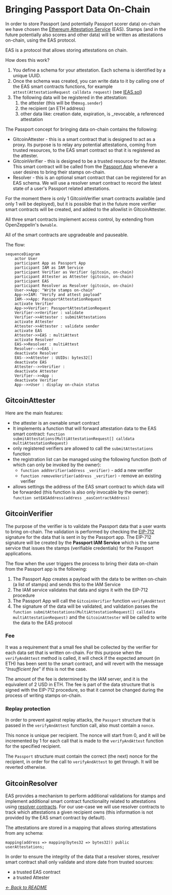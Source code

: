# Bringing Passport Data On-Chain

In order to store Passport (and potentially Passport scorer data) on-chain we
have chosen the [Ethereum Attestation Service](https://attest.sh/) (EAS). Stamps
(and in the future potentially also scores and other data) will be written as
attestations on-chain, using the EAS protocol.

EAS is a protocol that allows storing attestations on chain.

How does this work?

1. You define a schema for your attestation. Each schema is identified by a
   unique UUID.
2. Once the schema was created, you can write data to it by calling one of the
   EAS smart contracts functions, for example
   `attest(AttestationRequest calldata request)`
   (see [IEAS.sol](https://github.com/ethereum-attestation-service/eas-contracts/blob/master/contracts/IEAS.sol#L148-L169))
3. The following data will be registered in the attestation:
   1. the attester (this will be the`msg.sender`)
   2. the recipient (an ETH address)
   3. other data like: creation date, expiration, is \_revocable, a referenced attestation

The Passport concept for bringing data on-chain contains the following:

- GitcoinAttester - this is a smart contract that is designed to act as a proxy.
  Its purpose is to relay any potential attestations, coming from trusted resources,
  to the EAS smart contract so that it is registered as the attester.
- GitcoinVerifier - this is designed to be a trusted resource for the Attester. This
  smart contract will be called from the
  [Passport App](https://passport.gitcoin.co/) whenever a user desires to bring
  their stamps on-chain.
- Resolver - this is an optional smart contract that can be registered for an EAS
  schema. We will use a resolver smart contract to record the latest state of a
  user's Passport related attestations.

For the moment there is only 1 GitcoinVerifier smart contracts available (and
only 1 will be deployed), but it is possible that in the future more verifier
smart contracts will be created, and added to the allowlist in GitcoinAttester.

All three smart contracts implement access control, by extending from
OpenZeppelin's `Ownable`.

All of the smart contracts are upgradeable and pauseable.

The flow:

```mermaid
sequenceDiagram
    actor User
    participant App as Passport App
    participant IAM as IAM Service
    participant Verifier as Verifier (gitcoin, on-chain)
    participant Attester as Attester (gitcoin, on-chain)
    participant EAS
    participant Resolver as Resolver (gitcoin, on-chain)
    User->>App: "Write stamps on-chain"
    App->>IAM: "Verify and attest payload"
    IAM-->>App: PassportAttestationRequest
    activate Verifier
    App->>Verifier: PassportAttestationRequest
    Verifier->>Verifier : validate
    Verifier->>Attester : submitAttestations
    activate Attester
    Attester->>Attester : validate sender
    activate EAS
    Attester->>EAS : multiAttest
    activate Resolver
    EAS->>Resolver : multiAttest
    Resolver-->>EAS :
    deactivate Resolver
    EAS-->>Attester : UUIDs: bytes32[]
    deactivate EAS
    Attester-->>Verifier :
    deactivate Attester
    Verifier-->>App :
    deactivate Verifier
    App-->>User : display on-chain status
```

## GitcoinAttester

Here are the main features:

- the attester is an ownable smart contract
- It implements a function that will forward attestation data to the EAS smart
  contract: `function submitAttestations(MultiAttestationRequest[] calldata multiAttestationRequest)`
- only registered verifiers are allowed to call the `submitAttestations` function
- the registration list can be managed using the following function (both of
  which can only be invoked by the owner):
  - `function addVerifier(address _verifier)` - add a new verifier
  - `function removeVerifier(address _verifier)` - remove an existing verifier
- allows settings the address of the EAS smart contract to which data will be
  forwarded (this function is also only invocable by the owner):
  `function setEASAddress(address _easContractAddress)`

## GitcoinVerifier

The purpose of the verifier is to validate the Passport data that a user wants
to bring on-chain. The validation is performed by checking the
[EIP-712](https://eips.ethereum.org/EIPS/eip-712) signature for the data that is
sent in by the Passport app.
The EIP-712 signature will be created by the **Passport IAM Service** which is
the same service that issues the stamps (verifiable credentials) for the Passport
applications.

The flow when the user triggers the process to bring their data on-chain from the
Passport app is the following:

1. The Passport App creates a payload with the data to be written on-chain (a
   list of stamps) and sends this to the IAM Service
2. The IAM service validates that data and signs it with the EIP-712 procedure
3. The Passport App will call the `GitcoinVerifier` function `verifyAndAttest`
4. The signature of the data will be validated, and validation passes the
   `function submitAttestations(MultiAttestationRequest[] calldata multiAttestationRequest)`
   and the `GitcoinAttester` will be called to write the data to the EAS protocol

### Fee

It was a requirement that a small fee shall be collected by the verifier for
each data set that is written on-chain. For this purpose when the
`verifyAndAttest` method is called, it will check if the expected amount
(in ETH) has been sent to the smart contract, and will revert with the message
“_Insufficient fee_” if this is not the case.

The amount of the fee is determined by the IAM server, and it is the equivalent
of 2 USD in ETH.
The fee is part of the data structure that is signed with the EIP-712 procedure,
so that it cannot be changed during the process of writing stamps on-chain.

### Replay protection

In order to prevent against replay attacks, the `Passport` structure that is
passed in the `verifyAndAttest` function call, also must contain a `nonce`.

This nonce is unique per recipient. The nonce will start from 0, and it will be
incremented by 1 for each call that is made to the `verifyAndAttest` function
for the specified recipient.

The `Passport` structure must contain the correct (the next) nonce for the
recipient, in order for the call to `verifyAndAttest` to get through. It will be
reverted otherwise.

## GitcoinResolver

EAS provides a mechanism to perform additional validations for stamps and
implement additional smart contract functionality related to attestations using
[resolver contracts](https://docs.attest.sh/docs/tutorials/resolver-contracts).
For our use-case we will use resolver contracts to track which attestations a
given recipient owns (this information is not provided by the EAS smart contract
by default).

The attestations are stored in a mapping that allows storing attestations
from any schema:

```solidity
mapping(address => mapping(bytes32 => bytes32)) public userAttestations;
```

In order to ensure the integrity of the data that a resolver stores, resolver
smart contract shall only validate and store date from trusted sources:

- a trusted EAS contract
- a trusted Attester

_[← Back to README](..#other-topics)_
